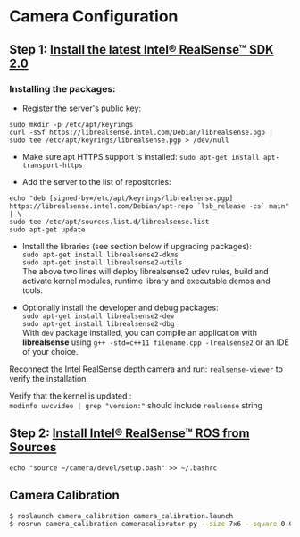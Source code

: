 # Camera Configuration

## Step 1: [Install the latest Intel® RealSense™ SDK 2.0](https://github.com/IntelRealSense/librealsense/blob/master/doc/distribution_linux.md#installing-the-packages)

### Installing the packages:

- Register the server's public key:
```
sudo mkdir -p /etc/apt/keyrings
curl -sSf https://librealsense.intel.com/Debian/librealsense.pgp | sudo tee /etc/apt/keyrings/librealsense.pgp > /dev/null
```

- Make sure apt HTTPS support is installed:
`sudo apt-get install apt-transport-https`

- Add the server to the list of repositories:
```
echo "deb [signed-by=/etc/apt/keyrings/librealsense.pgp] https://librealsense.intel.com/Debian/apt-repo `lsb_release -cs` main" | \
sudo tee /etc/apt/sources.list.d/librealsense.list
sudo apt-get update
```

- Install the libraries (see section below if upgrading packages):  
  `sudo apt-get install librealsense2-dkms`  
  `sudo apt-get install librealsense2-utils`  
  The above two lines will deploy librealsense2 udev rules, build and activate kernel modules, runtime library and executable demos and tools.  

- Optionally install the developer and debug packages:  
  `sudo apt-get install librealsense2-dev`  
  `sudo apt-get install librealsense2-dbg`  
  With `dev` package installed, you can compile an application with **librealsense** using `g++ -std=c++11 filename.cpp -lrealsense2` or an IDE of your choice.

Reconnect the Intel RealSense depth camera and run: `realsense-viewer` to verify the installation.

Verify that the kernel is updated :    
`modinfo uvcvideo | grep "version:"` should include `realsense` string

## Step 2: [Install Intel® RealSense™ ROS from Sources](https://github.com/IntelRealSense/realsense-ros/tree/ros1-legacy)

```
echo "source ~/camera/devel/setup.bash" >> ~/.bashrc
```

## Camera Calibration

```bash
$ roslaunch camera_calibration camera_calibration.launch
$ rosrun camera_calibration cameracalibrator.py --size 7x6 --square 0.01 image:=/camera/rgb/image_raw camera:=/camera/rgb # 新建终端并不要source
```

